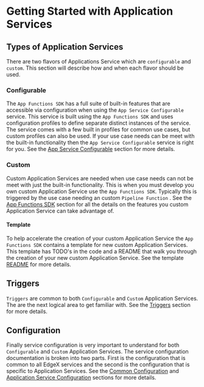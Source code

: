 # Getting Started with Application Services

## Types of Application Services

There are two flavors of Applications Service which are `configurable` and `custom`. This section will describe how and when each flavor should be used.

### Configurable

The `App Functions SDK` has a full suite of built-in features that are accessible via configuration when using the `App Service Configurable` service. This service is built using the `App Functions SDK` and uses  configuration profiles to define separate distinct instances of the service. The service comes with a few built in profiles for common use cases, but custom profiles can also be used. If your use case needs can be meet with the built-in functionality then the `App Service Configurable` service is right for you. See the [App Service Configurable](./AppServiceConfigurable.md) section for more details.

### Custom

Custom Application Services are needed when use case needs can not be meet with just the built-in functionality. This is when you must develop you own custom Application Service use the `App Functions SDK`. Typically this is triggered by the use case needing an custom `Pipeline Function` . See the [App Functions SDK](./ApplicationFunctionsSDK.md) section for all the details on the features you custom Application Service can take advantage of.

#### Template

To help accelerate the creation of your custom Application Service the `App Functions SDK` contains a template for new custom Application Services. This template has TODO's in the code and a README that walk you through the creation of your new custom Application Service. See the template [README](https://github.com/edgexfoundry/app-functions-sdk-go/tree/master/app-service-template#readme) for more details.

## Triggers

`Triggers` are common to both `Configurable` and `Custom` Application Services. The are the next logical area to get familiar with. See the [Triggers](./Triggers.md) section for more details.

## Configuration

Finally service configuration is very important to understand for both `Configurable` and `Custom` Application Services. The service configuration documentation is broken into two parts. First is the configuration that is common to all EdgeX services and the second is the configuration that is specific to Application Services. See the [Common Configuration](../configuration/CommonConfiguration.md) and [Application Service Configuration](./GeneralAppServiceConfig.md) sections for more details.

